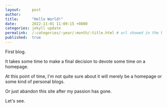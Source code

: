 ```yaml
---
layout:     post
author:     
title:      "Hello World!"
date:       2022-11-01 11:09:15 +0800
categories: jekyll update
permalink:  /:categories/:year/:month/:title.html # url showed in the browser
published:  true
---
```


First blog.

It takes some time to make a final decision to devote some time on a homepage.

At this point of time, I'm not quite sure about it will merely be a homepage or some kind of personal blogs.

Or just abandon this site after my passion has gone.

Let's see.